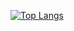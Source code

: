 [![Top Langs](https://github-readme-stats.vercel.app/api/top-langs/?username=prrThr&layout=donut)](https://github.com/prrThr/github-readme-stats)
